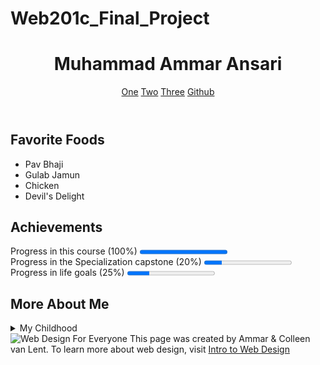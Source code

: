 # Web201c_Final_Project

<!DOCTYPE html>
<html lang="en">

<head>
  <meta charset="UTF-8">
  <title>Final Project</title>
</head>

<body>
  <header>
    <h1>Muhammad Ammar Ansari</h1>
    <nav>
      <a href="http://www.gmail.com">One</a>
      <a href="http://www.facebook.com">Two</a>
      <a href="http://www.google.com">Three</a>
      <a href="http://www.github.com/ammaritiz">Github</a><br>
    </nav>
  </header>
  <section>
    <h2>Favorite Foods</h2>
    <ul>
      <li>Pav Bhaji</li>
      <li>Gulab Jamun</li>
      <li>Chicken</li>
      <li>Devil's Delight</li>
    </ul>
  </section>
  <section>
    <h2>Achievements</h2>
    Progress in this course (100%)
    <progress value="100" max="100"></progress>
    <br>
    Progress in the Specialization capstone (20%)
    <progress value="20" max="100"></progress>
    <br>
    Progress in life goals (25%)
    <progress value="25" max="100"></progress>
  </section>
  <section>
    <h2>More About Me</h2>
    <details>
      <summary>My Childhood</summary>I grew up in Mumbai.I lived in a small house and I really miss the fun which I had
      back then.
    </details>
  </section>
  <footer>
    <img src="http://www.intro-webdesign.com/images/newlogo.png" alt="Web Design For Everyone">
    This page was created by Ammar &amp; Colleen van Lent.
    To learn more about web design, visit
    <a href="http://www.intro-webdesign.com/">Intro to Web Design</a>
  </footer>
</body>

</html>
